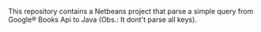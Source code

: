 This repository contains a Netbeans project that parse a simple query from Google® Books Api to Java
(Obs.: It dont't parse all keys).
